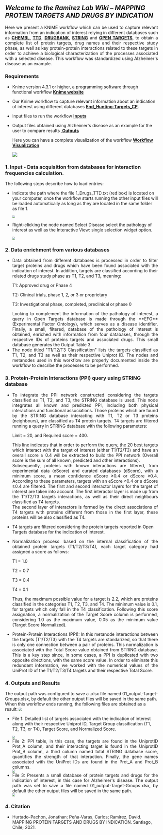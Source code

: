 ## *Welcome to the Ramirez Lab Wiki – MAPPING PROTEIN TARGETS AND DRUGS BY INDICATION*

<div align="justify">Here we present a KNIME workflow which can be used to capture relevant information from an indication of interest relying in different databases such as <a href="https://www.ebi.ac.uk/chembl" target="_blank"><b>CHEMBL</b></a></b>, <b><a href="http://db.idrblab.net/ttd/" target="_blank">TTD</a></b>, <b><a href="https://go.drugbank.com/" target="_blank"<b>DRUGBANK</b></a>, <b><a href="https://string-db.org/" target="_blank"<b>STRING</b></a> and <b><a href="https://www.opentargets.org/" target="_blank"<b>OPEN TARGETS</b></a>,  to obtain a complete list of protein targets, drug names and their respective study phase, as well as key protein-protein interactions related to these targets in order to achieve a biological characterization of the processes associated with a selected disease. This workflow was standardized using Alzheimer's disease as an example.</div>

### Requirements

* Knime version 4.3.1 or higher, a programming software through functional workflow <b><a href="https://www.knime.com/" target="_blank">Knime website</a></b>

* Our Knime workflow to capture relevant information about an indication of interest using different databases <a href="https://github.com/jdhurtadop2017/Mapping_Targets/raw/master/End_Hunting-Targets_CP.knwf">**End_Hunting-Targets_CP**</a>.

* Input files to run the workflow <a href="https://github.com/jdhurtadop2017/Mapping_Targets/raw/master/Inputs/Inputs.rar">**Inputs**</a>

* Output files obtained using Alzheimer's disease as an example for the user to compare results  <a href="https://github.com/jdhurtadop2017/Mapping_Targets/raw/master/Outputs/Outputs.rar"> **Outputs**</a>
  
  Here you can have a complete visualization of the workflow <a href="https://workflowigm.netlify.app/" target="_blank">**Workflow Visualization**</a>
  
  
  
  ![](./media/Workflow.png)

###  1. Input - Data acquisition from databases for interaction frequencies calculation.

The following steps describe how to load entries:

* Indicate the path where the file 1_Drugs_TTD.txt (red box) is located on your computer, once the workflow starts running the other input files will be loaded automatically as long as they are located in the same folder as file 1.

  <img src=".\media\input.png" style="zoom:50%;" />

* Right-clicking the node named Select Disease select the pathology of interest as well as the Interactive View: single selection widget option.

  <img src=".\media\disease option.png" style="zoom:60%;" />

### 2. Data enrichment from various databases

* <div align="justify"> Data obtained from different databases is processed in order to filter target proteins and drugs which have been found associated with the indication of interest. In addition, targets are classified according to their related drugs study phase as T1, T2, and T3, meaning:</div>

  T1: Approved drug or Phase 4

  T2: Clinical trials, phase 1, 2, or 3 or proprietary 

  T3: Investigational phase, completed, preclinical or phase 0

  <div align="justify">Looking to complement the information of the pathology of interest, a query in Open Targets database is made through the **EFO** (Experimental Factor Ontology), which serves as a disease identifier. Finally, a small, filtered, database of the pathology of interest is obtained, enriched with information from four databases, through the respective IDs of proteins targets and associated drugs. This small database generates the Output Table 3. </div> 	

* <div align="justify">The node titled "T1/T2/T3 Classification" lists the targets classified as T1, T2, and T3 as well as their respective Uniprot ID. The nodes and metanodes used in this workflow are properly documented inside the workflow to describe the processes to be performed.</div>

### 3. Protein-Protein Interactions (PPI) query using STRING database

* <div align="justify">To integrate the PPI network constructed considering the targets classified as T1, T2, and T3, the STRING database is used. This node integrates all known and predicted PPI, including both physical interactions and functional associations. Those proteins which are found by the STRING database interacting with T1, T2 or T3 proteins (neighbours), are classified as T4 protein targets. T4 targets are filtered running a query in STRING database with the following parameters: </div>

  Limit = 20, and Required score = 400. 

  <div align="justify">This line indicates that in order to perform the query, the 20 best targets which interact with the target of interest (either T1/T2/T3) and have an overall score ≥ 0.4 will be extracted to build the PPI network (Overall score is the sum of all known, predicted and other interactions).</div> 

  <div align="justify">Subsequently, proteins with known interactions are filtered, from experimental data (eScore) and curated databases (dScore), with a minimum score, a mean confidence eScore ≥0.4 or dScore ≥0.4. According to these parameters, targets with an eScore ≥0.4 or a dScore ≥0.4 are filtered. The first and second interactor layers for the target of interest are taken into account. The first interactor layer is made up from the T1/T2/T3 targets interactions, as well as their direct neighbours classified as T4 targets. </div>

  <div align="justify">The second layer of interactors is formed by the direct associations of T4 targets with proteins different from those in the first layer, these proteins will be also classified as T4.</div>

* T4 targets are filtered considering the protein targets reported in Open Targets database for the indication of interest. 

* <div align="justify">Normalization process: based on the internal classification of the obtained protein targets (T1/T2/T3/T4), each target category had assigned a score as follows:</div>

  T1 = 1.0

  T2 = 0.7 

  T3 = 0.4
  
  T4 = 0.1

  <div align="justify">Thus, the maximum possible value for a target is 2.2, which are proteins classified in the categories T1, T2, T3, and T4. The minimum value is 0.1, for targets which only fall in the T4 classification. Following this score assignation, a normalization of the Target Score column is performed, considering 1.0  as the maximum value, 0.05 as the minimum value (Target Score Normalized).</div>
  
+ <div align="justify"> Protein-Protein Interactions (PPI): In this metanode interactions between the targets (T1/T2/T3) with the T4 targets are standarized, so that there is only one connection between a pair of proteins. This normalization is associated with the Total Score value obtained from STRING database. This is a key step since, in some cases, a PPI is duplicated with two opposite directions, with the same score value. In order to eliminate this redundant information, we worked with the numerical values of the UniProt ID of the T1/T2/T3/T4 targets and their respective Total Score.</div>

### 4. Outputs and Results

<div align="justify">The output path was configured to save a .xlsx file named 01_output-Target-Groups.xlsx, by default the other output files will be saved in the same path.</div>When this workflow ends running, the following files are obtained as a result:

<img src=".\media\result1.png" style="zoom:60%;" />

* File 1: Detailed list of targets associated with the indication of interest along with their respective Uniprot ID, Target Group classification (T1, T2, T3, or T4), Target Score, and Normalized Score.

  <img src=".\media\result 1.1.png" style="zoom:60%;" />

* <div align="justify">File 2: PPI table, in this case, the targets are found in the UniprotID Prot_A column, and their interacting target is found in the UniprotID Prot_B column, a third column named total STRING database score, quantifies the strength of that interaction. Finally, the gene names associated with the UniProt IDs are found in the Prot_A and Prot_B columns.</div>

  <img src=".\media\result2.png" style="zoom:60%;" />

* <div align="justify">File 3: Presents a small database of protein targets and drugs for the indication of interest, in this case for Alzheimer's disease. The output path was set to save a file named 01_output-Target-Groups.xlsx, by default the other output files will be saved in the same path.</div>

  <img src=".\media\result3.png" style="zoom:60%;" />

### 4. Citation

* Hurtado-Pachon, Jonathan; Peña-Varas, Carlos; Ramírez, David. MAPPING PROTEIN TARGETS AND DRUGS BY INDICATION. Santiago, Chile; 2021.

  
